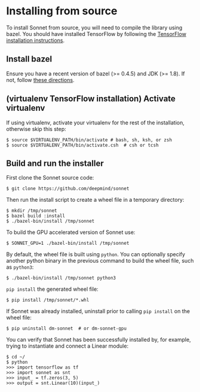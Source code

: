 # Installing from source

To install Sonnet from source, you will need to compile the library using bazel.
You should have installed TensorFlow by following the [TensorFlow installation
instructions](https://www.tensorflow.org/install/).

## Install bazel

Ensure you have a recent version of bazel (>= 0.4.5) and JDK (>= 1.8). If not,
follow [these directions](https://bazel.build/versions/master/docs/install.html).

## (virtualenv TensorFlow installation) Activate virtualenv

If using virtualenv, activate your virtualenv for the rest of the installation,
otherwise skip this step:

```shell
$ source $VIRTUALENV_PATH/bin/activate # bash, sh, ksh, or zsh
$ source $VIRTUALENV_PATH/bin/activate.csh  # csh or tcsh
```

## Build and run the installer

First clone the Sonnet source code:

```shell
$ git clone https://github.com/deepmind/sonnet
```

Then run the install script to create a wheel file in a temporary directory:

```shell
$ mkdir /tmp/sonnet
$ bazel build :install
$ ./bazel-bin/install /tmp/sonnet
```

To build the GPU accelerated version of Sonnet use:

```shell
$ SONNET_GPU=1 ./bazel-bin/install /tmp/sonnet
```

By default, the wheel file is built using `python`. You can optionally specify
another python binary in the previous command to build the wheel file, such as
`python3`:

```
$ ./bazel-bin/install /tmp/sonnet python3
```

`pip install` the generated wheel file:

```shell
$ pip install /tmp/sonnet/*.whl
```

If Sonnet was already installed, uninstall prior to calling `pip install` on
the wheel file:

```shell
$ pip uninstall dm-sonnet  # or dm-sonnet-gpu
```

You can verify that Sonnet has been successfully installed by, for example,
trying to instantiate and connect a Linear module:

```shell
$ cd ~/
$ python
>>> import tensorflow as tf
>>> import sonnet as snt
>>> input_ = tf.zeros(3, 5)
>>> output = snt.Linear(10)(input_)
```

